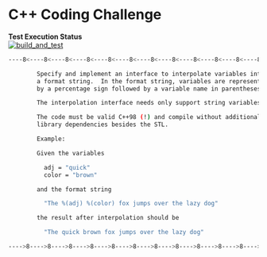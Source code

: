 # C++ Coding Challenge

**Test Execution Status**  
[![build_and_test](https://github.com/Felix-Quehl/cpp_playground/actions/workflows/c-cpp.yml/badge.svg)](https://github.com/Felix-Quehl/cpp_playground/actions/workflows/c-cpp.yml)

```bash
----8<----8<----8<----8<----8<----8<----8<----8<----8<----8<----8<----8<----8<----

        Specify and implement an interface to interpolate variables into
        a format string.  In the format string, variables are represented
        by a percentage sign followed by a variable name in parentheses.

        The interpolation interface needs only support string variables.

        The code must be valid C++98 (!) and compile without additional
        library dependencies besides the STL.

        Example:

        Given the variables

          adj = "quick"
          color = "brown"

        and the format string

          "The %(adj) %(color) fox jumps over the lazy dog"

        the result after interpolation should be

          "The quick brown fox jumps over the lazy dog"

---->8---->8---->8---->8---->8---->8---->8---->8---->8---->8---->8---->8---->8----
```
